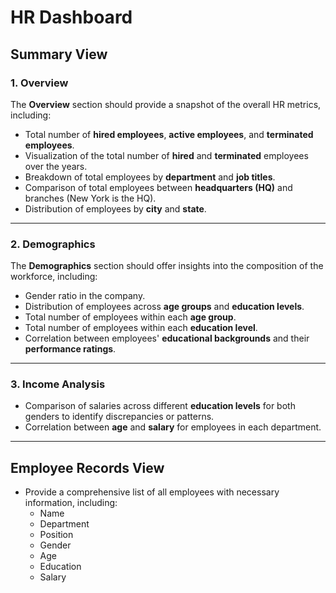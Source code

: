 #  HR Dashboard  


## Summary View  

### 1. Overview  
The **Overview** section should provide a snapshot of the overall HR metrics, including:  
- Total number of **hired employees**, **active employees**, and **terminated employees**.  
- Visualization of the total number of **hired** and **terminated** employees over the years.  
- Breakdown of total employees by **department** and **job titles**.  
- Comparison of total employees between **headquarters (HQ)** and branches (New York is the HQ).  
- Distribution of employees by **city** and **state**.  

---

### 2. Demographics  
The **Demographics** section should offer insights into the composition of the workforce, including:  
- Gender ratio in the company.  
- Distribution of employees across **age groups** and **education levels**.  
- Total number of employees within each **age group**.  
- Total number of employees within each **education level**.  
- Correlation between employees' **educational backgrounds** and their **performance ratings**.  

---

### 3. Income Analysis  
- Comparison of salaries across different **education levels** for both genders to identify discrepancies or patterns.  
- Correlation between **age** and **salary** for employees in each department.  

---

## Employee Records View  
- Provide a comprehensive list of all employees with necessary information, including:  
  - Name  
  - Department  
  - Position  
  - Gender  
  - Age  
  - Education  
  - Salary  



